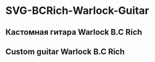 # SVG-BCRich-Warlock-Guitar

## Кастомная гитара Warlock B.C Rich 

## Custom guitar Warlock B.C Rich 
